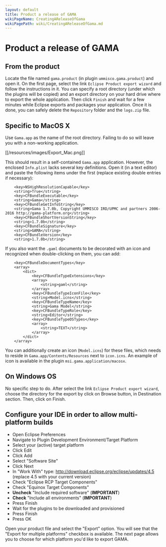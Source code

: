 ```yaml
---
layout: default
title: Product a release of GAMA
wikiPageName: CreatingAReleaseOfGama
wikiPagePath: wiki/CreatingAReleaseOfGama.md
---
```


# Product a release of GAMA
## From the product
Locate the file named `gama.product` (in plugin `ummisco.gama.product`) and open it.
On the first page, select the link `Eclipse Product export wizard` and follow the instructions in it. You can specify a root directory (under which the plugins will be copied) and an export directory on your hard drive where to export the whole application. Then click `Finish` and wait for a few minutes while Eclipse exports and packages your application. Once it is done, you can safely delete the `Repository` folder and the `logs.zip` file.
## Specific to MacOS X
Use `Gama.app` as the name of the root directory. Failing to do so will leave you with a non-working application. 

[[/resources/images/Export_Mac.png]]

This should result in a self-contained `Gama.app` application. However, the enclosed `Info.plist` lacks several key definitions. Open it (in a text editor) and paste the following items under the first <dict> (replace existing double entries if necessary):
```
	<key>NSHighResolutionCapable</key>
	<string>True</string>
	<key>CFBundleExecutable</key>
	<string>Gama</string>
	<key>CFBundleGetInfoString</key>
	<string>Gama 1.7.0b, Copyright UMMISCO IRD/UPMC and partners 2006-2016 http://gama-platform.org</string>
	<key>CFBundleShortVersionString</key>
	<string>1.7.0b</string>
	<key>CFBundleSignature</key>
	<string>GAMA</string>
	<key>CFBundleVersion</key>
	<string>1.7.0b</string>

```

If you also want the `.gaml` documents to be decorated with an icon and recognized when double-clicking on them, you can add:
```
	<key>CFBundleDocumentTypes</key>
	<array>
		<dict>
			<key>CFBundleTypeExtensions</key>
			<array>
				<string>gaml</string>
			</array>
			<key>CFBundleTypeIconFile</key>
			<string>Model.icns</string>
			<key>CFBundleTypeName</key>
			<string>Gama Model</string>
			<key>CFBundleTypeRole</key>
			<string>Editor</string>
			<key>CFBundleTypeOSTypes</key>
			<array>
				<string>TEXT</string>
			</array>
		</dict>
	</array>
```

You can additionally create an icon (`Model.icns`) for these files, which needs to reside in `Gama.app/Contents/Resources` next to `icon.icns`. An example of icon is available in the plugin `msi.gama.application/macosx`. 

## On Windows OS
No specific step to do. After select the link `Eclipse Product export wizard`, choose the directory for the export by click on Browse button, in Destination section. Then, click on Finish.

## Configure your IDE in order to allow multi-platform builds

* Open Eclipse Preferences
* Navigate to Plugin Development Environment/Target Platform
* Select your (active) target platform
* Click Edit
* Click Add
* Select "Software Site"
* Click Next
* In "Work With" type: http://download.eclipse.org/eclipse/updates/4.5 (replace 4.5 with your current version)
* Check "Eclipse RCP Target Components"
* Check "Equinox Target Components"
* **Uncheck** "Include required software" (**IMPORTANT**)
* **Check** "Include all environments" (**IMPORTANT**)
* Press Finish
* Wait for the plugins to be downloaded and provisioned
* Press Finish
* Press OK

Open your product file and select the "Export" option. You will see that the "Export for multiple platforms" checkbox is available. The next page allows you to choose for which platform you'd like to export GAMA.
